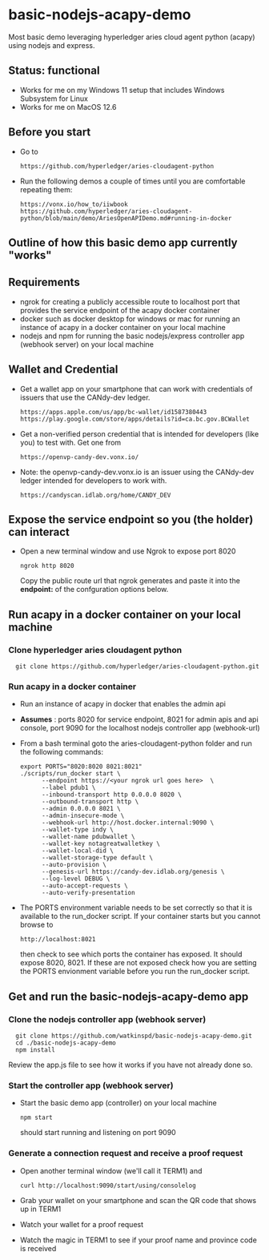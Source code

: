 
# basic-nodejs-acapy-demo

  Most basic demo leveraging hyperledger aries cloud agent python (acapy) using nodejs and express.

## Status: functional

- Works for me on my Windows 11 setup that includes Windows Subsystem for Linux
- Works for me on MacOS 12.6

## Before you start

- Go to

      https://github.com/hyperledger/aries-cloudagent-python

- Run the following demos a couple of times until you are comfortable repeating them:

      https://vonx.io/how_to/iiwbook
      https://github.com/hyperledger/aries-cloudagent-python/blob/main/demo/AriesOpenAPIDemo.md#running-in-docker

## Outline of how this basic demo app currently "works"

## Requirements

- ngrok for creating a publicly accessible route to localhost port that provides the service endpoint of the acapy docker container
- docker such as docker desktop for windows or mac for running an instance of acapy in a docker container on your local machine
- nodejs and npm for running the basic nodejs/express controller app (webhook server) on your local machine

## Wallet and Credential

- Get a wallet app on your smartphone that can work with credentials of issuers that use the CANdy-dev ledger.

      https://apps.apple.com/us/app/bc-wallet/id1587380443
      https://play.google.com/store/apps/details?id=ca.bc.gov.BCWallet

- Get a non-verified person credential that is intended for developers (like you) to test with. Get one from

      https://openvp-candy-dev.vonx.io/

- Note: the openvp-candy-dev.vonx.io is an issuer using the CANdy-dev ledger intended for developers to work with.

      https://candyscan.idlab.org/home/CANDY_DEV

## Expose the service endpoint so you (the holder) can interact

- Open a new terminal window and use Ngrok to expose port 8020

      ngrok http 8020

  Copy the public route url that ngrok generates and paste it into the **endpoint:** of the confguration options below.

## Run acapy in a docker container on your local machine

### Clone hyperledger aries cloudagent python

      git clone https://github.com/hyperledger/aries-cloudagent-python.git

### Run acapy in a docker container

- Run an instance of acapy in docker that enables the admin api
- **Assumes** : ports 8020 for service endpoint, 8021 for admin apis and api console, port 9090 for the localhost nodejs controller app (webhook-url)

- From a bash terminal goto the aries-cloudagent-python folder and run the following commands:

      export PORTS="8020:8020 8021:8021"
      ./scripts/run_docker start \
            --endpoint https://<your ngrok url goes here>  \
            --label pdub1 \
            --inbound-transport http 0.0.0.0 8020 \
            --outbound-transport http \
            --admin 0.0.0.0 8021 \
            --admin-insecure-mode \
            --webhook-url http://host.docker.internal:9090 \
            --wallet-type indy \
            --wallet-name pdubwallet \
            --wallet-key notagreatwalletkey \
            --wallet-local-did \
            --wallet-storage-type default \
            --auto-provision \
            --genesis-url https://candy-dev.idlab.org/genesis \
            --log-level DEBUG \
            --auto-accept-requests \
            --auto-verify-presentation

- The PORTS environment variable needs to be set correctly so that it is available to the run_docker script. If your container starts but you cannot browse to

      http://localhost:8021

  then check to see which ports the container has exposed. It should expose 8020, 8021. If these are not exposed check how you are setting the PORTS envionment variable before you run the run_docker script.

## Get and run the basic-nodejs-acapy-demo app

### Clone the nodejs controller app (webhook server)

      git clone https://github.com/watkinspd/basic-nodejs-acapy-demo.git
      cd ./basic-nodejs-acapy-demo
      npm install
  Review the app.js file to see how it works if you have not already done so.

### Start the controller app (webhook server)

- Start the basic demo app (controller) on your local machine

      npm start
  should start running and listening on port 9090

### Generate a connection request and receive a proof request

- Open another terminal window (we'll call it TERM1) and

      curl http://localhost:9090/start/using/consolelog

- Grab your wallet on your smartphone and scan the QR code that shows up in TERM1
- Watch your wallet for a proof request
- Watch the magic in TERM1 to see if your proof name and province code is received
